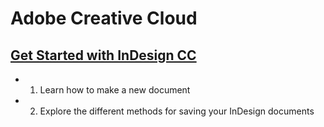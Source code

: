 # Adobe Creative Cloud
## [Get Started with InDesign CC](https://helpx.adobe.com/indesign/how-to/get-started-indesign.html?playlist=/content/help/en/ccx/v1/collection/product/creative-cloud/segment/designer/explevel/beginner/applaunch/orientation/collection.ccx.js)
* 1. Learn how to make a new document
* 2. Explore the different methods for saving your InDesign documents
